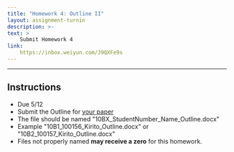 ```yaml
---
title: "Homework 4: Outline II"
layout: assignment-turnin
description: >-
text: >
    Submit Homework 4
link: 
    https://inbox.weiyun.com/J9QXFe9s
---
```

---
## Instructions
- Due 5/12
- Submit the  Outline for [your paper](/sks/spring2024/assignment3)
- The file should be named "10BX_StudentNumber_Name_Outline.docx"
- Example "10B1_100156_Kirito_Outline.docx" or "10B2_100157_Kirito_Outline.docx"
- Files not properly named **may receive a zero** for this homework. 


